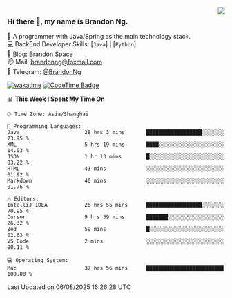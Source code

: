 <img  align="right" src="https://github-readme-stats-brandon0824.vercel.app/api/top-langs/?username=brandon0824&layout=compact">

### Hi there 👋, my name is Brandon Ng.

🌱 A programmer with Java/Spring as the main technology stack.  
💻 BackEnd Developer Skills: [`Java`] | [`Python`]  
📝 Blog: [Brandon Space](https://blog.brandonng.cc)  
📫 Mail: brandonng@foxmail.com  
📰 Telegram: [@BrandonNg](https://t.me/BrandonNg24)  

[![wakatime](https://wakatime.com/badge/user/940cafbf-f9d5-4b24-9a07-19bb072f52bb.svg)](https://wakatime.com/@940cafbf-f9d5-4b24-9a07-19bb072f52bb)
[![CodeTime Badge](https://shields.jannchie.com/endpoint?style=plastic&color=&url=https%3A%2F%2Fapi.codetime.dev%2Fv3%2Fusers%2Fshield%3Fuid%3D128%26minutes%3D10080)](https://codetime.dev)

<!--START_SECTION:waka-->
📊 **This Week I Spent My Time On** 

```text
🕑︎ Time Zone: Asia/Shanghai

💬 Programming Languages: 
Java                     28 hrs 3 mins       ██████████████████░░░░░░░   73.95 % 
XML                      5 hrs 19 mins       ████░░░░░░░░░░░░░░░░░░░░░   14.03 % 
JSON                     1 hr 13 mins        █░░░░░░░░░░░░░░░░░░░░░░░░   03.22 % 
HTML                     43 mins             ░░░░░░░░░░░░░░░░░░░░░░░░░   01.92 % 
Markdown                 40 mins             ░░░░░░░░░░░░░░░░░░░░░░░░░   01.76 % 

🔥 Editors: 
IntelliJ IDEA            26 hrs 55 mins      ██████████████████░░░░░░░   70.95 % 
Cursor                   9 hrs 59 mins       ███████░░░░░░░░░░░░░░░░░░   26.32 % 
Zed                      59 mins             █░░░░░░░░░░░░░░░░░░░░░░░░   02.63 % 
VS Code                  2 mins              ░░░░░░░░░░░░░░░░░░░░░░░░░   00.11 % 

💻 Operating System: 
Mac                      37 hrs 56 mins      █████████████████████████   100.00 % 
```


 Last Updated on 06/08/2025 16:26:28 UTC
<!--END_SECTION:waka-->
